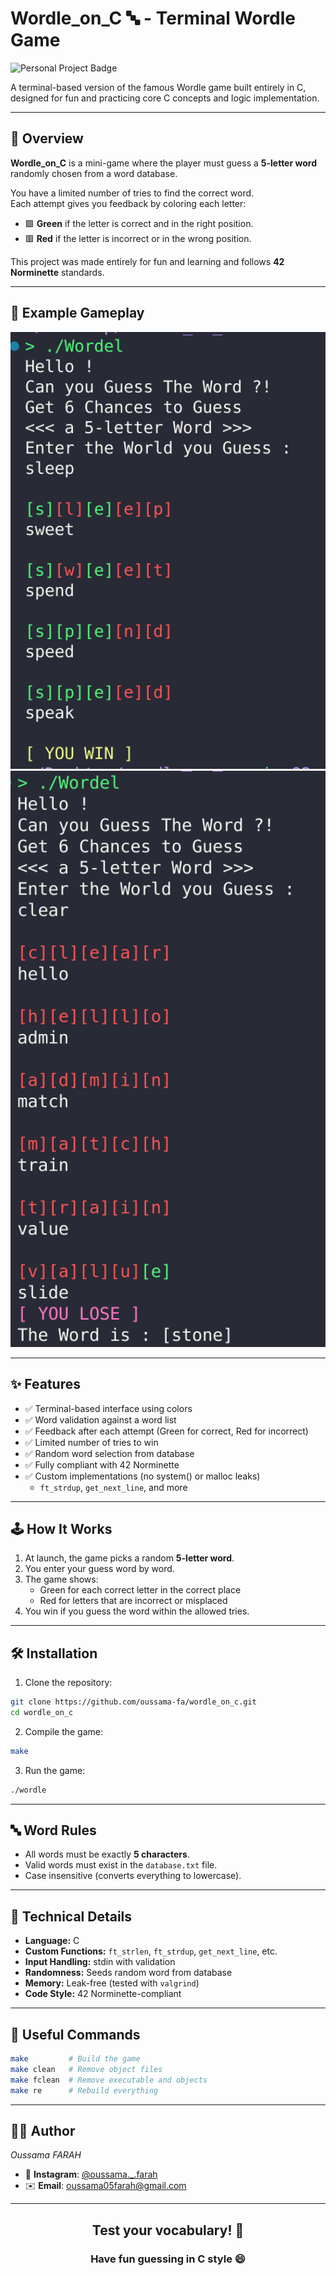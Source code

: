 # Wordle_on_C 🔤 - Terminal Wordle Game

![Personal Project Badge](https://img.shields.io/badge/Just%20for%20Fun-Terminal%20Game-green?style=for-the-badge&logo=c)

A terminal-based version of the famous Wordle game built entirely in C, designed for fun and practicing core C concepts and logic implementation.

---

## 🧠 Overview

**Wordle_on_C** is a mini-game where the player must guess a **5-letter word** randomly chosen from a word database.

You have a limited number of tries to find the correct word.  
Each attempt gives you feedback by coloring each letter:

- 🟩 **Green** if the letter is correct and in the right position.  
- 🟥 **Red** if the letter is incorrect or in the wrong position.

This project was made entirely for fun and learning and follows **42 Norminette** standards.

---

## 🧪 Example Gameplay

<div align="center">
  <img src="win.png" alt="Wordle on Terminal" width="600"/>
</div>

<div align="center">
  <img src="lose.png" alt="Wordle on Terminal" width="600"/>
</div>

---

## ✨ Features

- ✅ Terminal-based interface using colors
- ✅ Word validation against a word list
- ✅ Feedback after each attempt (Green for correct, Red for incorrect)
- ✅ Limited number of tries to win
- ✅ Random word selection from database
- ✅ Fully compliant with 42 Norminette
- ✅ Custom implementations (no system() or malloc leaks)
  - `ft_strdup`, `get_next_line`, and more

---

## 🕹️ How It Works

1. At launch, the game picks a random **5-letter word**.
2. You enter your guess word by word.
3. The game shows:
   - Green for each correct letter in the correct place
   - Red for letters that are incorrect or misplaced
4. You win if you guess the word within the allowed tries.

---


## 🛠️ Installation

1. Clone the repository:
```bash
git clone https://github.com/oussama-fa/wordle_on_c.git
cd wordle_on_c
```

2. Compile the game:
```bash
make
```

3. Run the game:
```bash
./wordle
```

---

## 🔤 Word Rules

- All words must be exactly **5 characters**.
- Valid words must exist in the `database.txt` file.
- Case insensitive (converts everything to lowercase).

---

## 🧠 Technical Details

- **Language:** C
- **Custom Functions:** `ft_strlen`, `ft_strdup`, `get_next_line`, etc.
- **Input Handling:** stdin with validation
- **Randomness:** Seeds random word from database
- **Memory:** Leak-free (tested with `valgrind`)
- **Code Style:** 42 Norminette-compliant

---

## 🤹 Useful Commands

```bash
make         # Build the game
make clean   # Remove object files
make fclean  # Remove executable and objects
make re      # Rebuild everything
```

---

## 🧑‍💻 Author

*Oussama FARAH*

- 📱 **Instagram**: [@oussama._.farah](https://www.instagram.com/oussama._.farah/)
- ✉️ **Email**: [oussama05farah@gmail.com](mailto:oussama05farah@gmail.com)

---

<div align="center"> <h2>Test your vocabulary! 🎯</h2> <h3>Have fun guessing in C style 😄</h3> </div>
